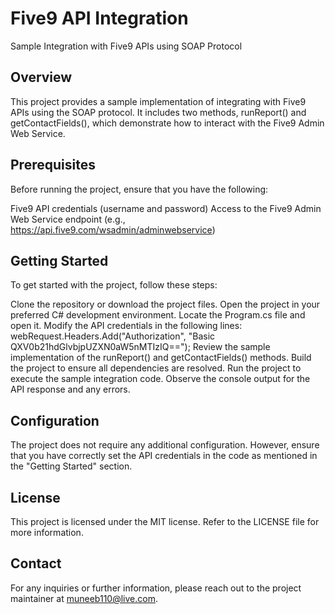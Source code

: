 # Five9 API Integration
Sample Integration with Five9 APIs using SOAP Protocol

## Overview
This project provides a sample implementation of integrating with Five9 APIs using the SOAP protocol. It includes two methods, runReport() and getContactFields(), which demonstrate how to interact with the Five9 Admin Web Service.

## Prerequisites
Before running the project, ensure that you have the following:

Five9 API credentials (username and password)
Access to the Five9 Admin Web Service endpoint (e.g., https://api.five9.com/wsadmin/adminwebservice)
## Getting Started
To get started with the project, follow these steps:

Clone the repository or download the project files.
Open the project in your preferred C# development environment.
Locate the Program.cs file and open it.
Modify the API credentials in the following lines:
webRequest.Headers.Add("Authorization", "Basic QXV0b21hdGlvbjpUZXN0aW5nMTIzIQ==");
Review the sample implementation of the runReport() and getContactFields() methods.
Build the project to ensure all dependencies are resolved.
Run the project to execute the sample integration code.
Observe the console output for the API response and any errors.
## Configuration
The project does not require any additional configuration. However, ensure that you have correctly set the API credentials in the code as mentioned in the "Getting Started" section.

## License
This project is licensed under the MIT license. Refer to the LICENSE file for more information.

## Contact
For any inquiries or further information, please reach out to the project maintainer at muneeb110@live.com.
